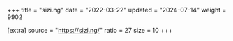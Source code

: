 +++
title = "sizi.ng"
date = "2022-03-22"
updated = "2024-07-14"
weight = 9902

[extra]
source = "https://sizi.ng/"
ratio = 27
size = 10
+++
